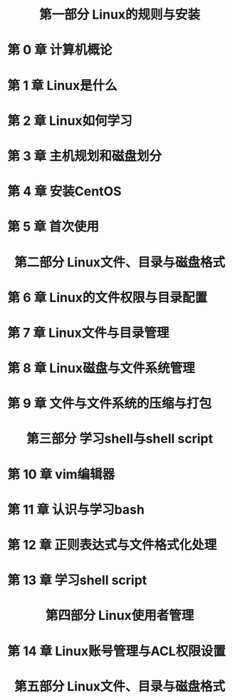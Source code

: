 <h1 style="text-align:center">第一部分 Linux的规则与安装</h1>

# 第 0 章  计算机概论

# 第 1 章  Linux是什么

# 第 2 章  Linux如何学习

# 第 3 章  主机规划和磁盘划分

# 第 4 章  安装CentOS

# 第 5 章  首次使用

<h1 style="text-align:center">第二部分 Linux文件、目录与磁盘格式</h1>

# 第 6 章  Linux的文件权限与目录配置

# 第 7 章  Linux文件与目录管理

# 第 8 章  Linux磁盘与文件系统管理

# 第 9 章  文件与文件系统的压缩与打包

<h1 style="text-align:center">第三部分 学习shell与shell script</h1>

# 第 10 章  vim编辑器

# 第 11 章  认识与学习bash

# 第 12 章  正则表达式与文件格式化处理

# 第 13 章  学习shell script

<h1 style="text-align:center">第四部分 Linux使用者管理</h1>

# 第 14 章  Linux账号管理与ACL权限设置

<h1 style="text-align:center">第五部分 Linux文件、目录与磁盘格式</h1>